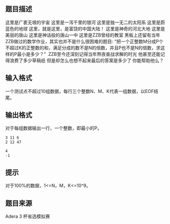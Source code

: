 


## 题目描述
这里是广袤无垠的宇宙
这里是一泻千里的银河
这里是独一无二的太阳系
这里是蔚蓝色的地球
这里，就是这里，是富饶的中国大陆！
这里是神奇的河北大地
这里是美丽的唐山
这里是神话般的唐山一中
这里是ZZB曾经的教室
黑板上还留有当年ZZB做过的数学作业，其实也并不是什么很困难的题目: 
“把一个正整数M分成P个不超过K的正整数的和，满足分成的数不是N的倍数，并且P也不是N的倍数，求这样的P最小是多少？”
 ZZB至今还深刻记得当年熬夜奋战求解的时光
他甚至还能记得浪费了多少草稿纸
但是却怎么也想不起来最后的答案是多少了
你能帮助他么？
## 输入格式
一个测试点不超过10组数据，每行三个整数N、M、K代表一组数据，以EOF结尾。
## 输出格式
对于每组数据输出一行，一个整数，即最小的P。

```input1
3 11 6 
2 12 47

```

```output1
4
-1
```

## 提示
对于100%的数据，1<=N，M，K<=10^9。
## 题目来源
Adera 3 杯省选模拟赛


